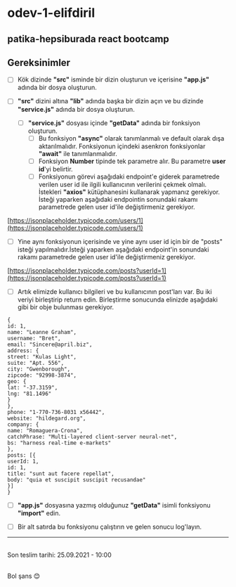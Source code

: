 # odev-1-elifdiril

## patika-hepsiburada react bootcamp 

## Gereksinimler
- [ ] Kök dizinde **"src"** isminde bir dizin oluşturun ve içerisine **"app.js"** adında bir dosya oluşturun.
 
- [ ] **"src"** dizini altına **"lib"** adında başka bir dizin açın ve bu dizinde **"service.js"** adında bir dosya oluşturun.
  - [ ] **"service.js"** dosyası içinde **"getData"** adında bir fonksiyon oluşturun.
    - [ ] Bu fonksiyon **"async"** olarak tanımlanmalı ve default olarak dışa aktarılmalıdır. Fonksiyonun içindeki asenkron fonksiyonlar **"await"** ile tanımlanmalıdır.
    - [ ] Fonksiyon **Number** tipinde tek parametre alır. Bu parametre **user id**'yi belirtir.
    - [ ] Fonksiyonun görevi aşağıdaki endpoint'e giderek parametrede verilen user id ile ilgili kullanıcının verilerini çekmek olmalı. İstekleri **"axios"** kütüphanesini kullanarak yapmanız gerekiyor. İsteği yaparken aşağıdaki endpointin sonundaki rakamı parametrede gelen user id'ile değiştirmeniz gerekiyor.

[https://jsonplaceholder.typicode.com/users/1](https://jsonplaceholder.typicode.com/users/1)

- [ ] Yine aynı fonksiyonun içerisinde ve yine aynı user id için bir de "posts" isteği yapılmalıdır.İsteği yaparken aşağıdaki endpoint'in sonundaki rakamı parametrede gelen user id'ile değiştirmeniz gerekiyor.

[https://jsonplaceholder.typicode.com/posts?userId=1](https://jsonplaceholder.typicode.com/posts?userId=1)

- [ ] Artık elimizde kullanıcı bilgileri ve bu kullanıcının post'ları var. Bu iki veriyi birleştirip return edin. Birleştirme sonucunda elinizde aşağıdaki gibi bir obje bulunması gerekiyor.

```
{
id: 1,
name: "Leanne Graham",
username: "Bret",
email: "Sincere@april.biz",
address: {
street: "Kulas Light",
suite: "Apt. 556",
city: "Gwenborough",
zipcode: "92998-3874",
geo: {
lat: "-37.3159",
lng: "81.1496"
}
},
phone: "1-770-736-8031 x56442",
website: "hildegard.org",
company: {
name: "Romaguera-Crona",
catchPhrase: "Multi-layered client-server neural-net",
bs: "harness real-time e-markets"
},
posts: [{
userId: 1,
id: 1,
title: "sunt aut facere repellat",
body: "quia et suscipit suscipit recusandae"
}]
}
```


- [ ] **"app.js"** dosyasına yazmış olduğunuz **"getData"** isimli fonksiyonu **"import"** edin.
- [ ] Bir alt satırda bu fonksiyonu çalıştırın ve gelen sonucu log'layın.


----


\
Son teslim tarihi: 25.09.2021 - 10:00

\
Bol şans :blush:


